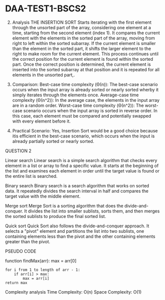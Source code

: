 # DAA-TEST1-BSCS2

2. Analysis
THE INSERTION SORT
Starts iterating with the first element through the unsorted part of the array, considering one element at a time, starting from the second element (index 1). It compares the current element with the elements in the sorted part of the array, moving from right to left within the sorted subarray. If the current element is smaller than the element in the sorted part, it shifts the larger element to the right to make room for the current element. This process continues until the correct position for the current element is found within the sorted part. Once the correct position is determined, the current element is inserted into the sorted subarray at that position and it is repeated for all elements in the unsorted part,.

4. Comparison:
Best-case time complexity (Θ(n)): 
The best-case scenario occurs when the input array is already sorted or nearly sorted wherby it simply iterates through the elements once.
Average-case time complexity (Θ(n^2)): 
In the average case, the elements in the input array are in a random order. 
Worst-case time complexity (Θ(n^2)): 
The worst-case scenario occurs when the input array is sorted in reverse order. In this case, each element must be compared and potentially swapped with every element before it.

5. Practical Scenario:
Yes, Insertion Sort would be a good choice because itis efficient in the best-case scenario, which occurs when the input is already partially sorted or nearly sorted.






QUESTION 2

Linear search
Linear search is a simple search algorithm that checks every element in a list or array to find a specific value. It starts at the beginning of the list and examines each element in order until the target value is found or the entire list is searched.

Binary search
Binary search is a search algorithm that works on sorted data. It repeatedly divides the search interval in half and compares the target value with the middle element.

Merge sort
Merge Sort is a sorting algorithm that does the divide-and-conquer. It divides the list into smaller sublists, sorts them, and then merges the sorted sublists to produce the final sorted list.

Quick sort
Quick Sort also  follows the divide-and-conquer approach. It selects a "pivot" element and partitions the list into two sublists, one containing elements less than the pivot and the other containing elements greater than the pivot. 

PSEUDO CODE

function findMax(arr):
    max = arr[0] 
    
    for i from 1 to length of arr - 1:
        if arr[i] > max:
            max = arr[i]
    return max



Complexity analysis
Time Complexity: O(n) 
Space Complexity: O(1) 




